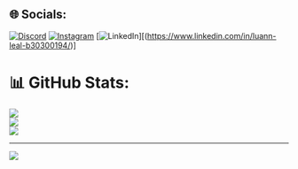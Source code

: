 
## 🌐 Socials:
[![Discord](https://img.shields.io/badge/Discord-%237289DA.svg?logo=discord&logoColor=white)](htttps://discord.gg/8845) [![Instagram](https://img.shields.io/badge/Instagram-%23E4405F.svg?logo=Instagram&logoColor=white)](https://instagram.com/@LuannThuann) [![LinkedIn](https://img.shields.io/badge/LinkedIn-%230077B5.svg?logo=linkedin&logoColor=white)][(https://www.linkedin.com/in/luann-leal-b30300194/)]
# 📊 GitHub Stats:
![](https://github-readme-stats.vercel.app/api?username=LuannThuann&theme=dark&hide_border=true&include_all_commits=false&count_private=false)<br/>
![](https://github-readme-streak-stats.herokuapp.com/?user=LuannThuann&theme=dark&hide_border=true)<br/>
![](https://github-readme-stats.vercel.app/api/top-langs/?username=LuannThuann&theme=dark&hide_border=true&include_all_commits=false&count_private=false&layout=compact)

---
[![](https://visitcount.itsvg.in/api?id=LuannThuann&icon=0&color=0)](https://visitcount.itsvg.in)

<!-- Proudly created with GPRM ( https://gprm.itsvg.in ) -->
